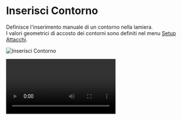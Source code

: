 # Inserisci Contorno

Definisce l'inserimento manuale di un contorno nella lamiera.<br />
I valori geometrici di accosto dei contorni sono definiti nel menu [Setup Attacchi](/guida/menu-generale/setup/menu-setup/setup-attacchi).

![Inserisci Contorno](/utensili/inserisci-contorno.png)

<video controls>
    <source src="/utensili/inserisci-contorno.mp4" type="video/mp4">
</video>
